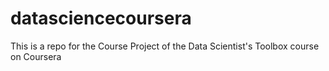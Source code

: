 # datasciencecoursera
This is a repo for the Course Project of the Data Scientist's Toolbox course on Coursera
